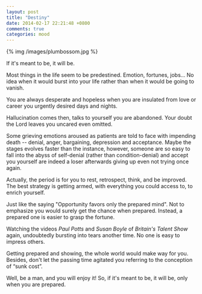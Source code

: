 ```yaml
---
layout: post
title: "Destiny"
date: 2014-02-17 22:21:48 +0800
comments: true
categories: mood
---
```

{% img /images/plumbossom.jpg %}

If it's meant to be, it will be.  
  
Most things in the life seem to be predestined. Emotion, fortunes, jobs... No idea when it would burst into your life rather than when it would be going to vanish.<!--more-->  
  
You are always desperate and hopeless when you are insulated from love or career you urgently desired days and nights.  
  
Hallucination comes then, talks to yourself you are abandoned. Your doubt the Lord leaves you uncared even omitted. 
  
Some grieving emotions aroused as patients are told to face with impending death -- denial, anger, bargaining, depression and acceptance. Maybe the stages evolves faster than the instance, however, someone are so easy to fall into the abyss of self-denial (rather than condition-denial) and
 accept you yourself are indeed a loser afterwards giving up even not trying once again.  
  
Actually, the period is for you to rest, retrospect, think, and be improved. The best strategy is getting armed, with everything you could access to, to enrich yourself.  
  
Just like the saying "Opportunity favors only the prepared mind". Not to emphasize you would surely get the chance when prepared. Instead, a prepared one is easier to grasp the fortune.  
  
Watching the videos *Paul Potts* and *Susan Boyle* of *Britain's Talent Show* again, undoubtedly bursting into tears another time. No one is easy to impress others.  
  
Getting prepared and showing, the whole world would make way for you. Besides, don't let the passing time agitated you referring to the conception of “sunk cost”.
  
Well, be a man, and you will enjoy it! So, if it's meant to be, it will be, only when you are prepared.